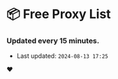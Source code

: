 # :package: Free Proxy List
### Updated every 15 minutes.

- Last updated: `2024-08-13 17:25`

:heart:

